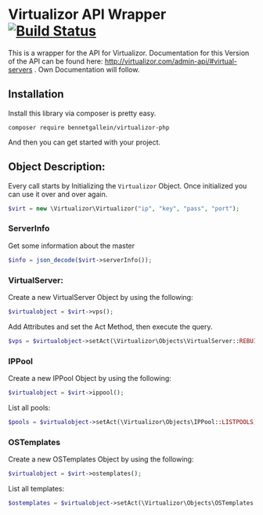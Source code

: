 # Virtualizor API Wrapper [![Build Status](https://travis-ci.org/bennetgallein/VirtualizorPHP.svg?branch=master)](https://travis-ci.org/bennetgallein/VirtualizorPHP)
This is a wrapper for the API for Virtualizor. Documentation for this Version of the API can be found here:
http://virtualizor.com/admin-api/#virtual-servers . Own Documentation will follow.

## Installation
Install this library via composer is pretty easy. 
```
composer require bennetgallein/virtualizor-php
```
And then you can get started with your project.

## Object Description:

Every call starts by Initializing the `Virtualizor` Object. Once initialized you can use it over and over again.
```php
$virt = new \Virtualizor\Virtualizor("ip", "key", "pass", "port");
```

### ServerInfo

Get some information about the master
```php
$info = json_decode($virt->serverInfo());
```

### VirtualServer:
Create a new VirtualServer Object by using the following:
```php
$virtualobject = $virt->vps();
```
Add Attributes and set the Act Method, then execute the query.
```php
$vps = $virtualobject->setAct(\Virtualizor\Objects\VirtualServer::REBUILD)->setHostname("hostname_1")->exec();
```

### IPPool
Create a new IPPool Object by using the following:
```php
$virtualobject = $virt->ippool();
```
List all pools:
```php
$pools = $virtualobject->setAct(\Virtualizor\Objects\IPPool::LISTPOOLS)->exec();
```

### OSTemplates
Create a new OSTemplates Object by using the following:
```php
$virtualobject = $virt->ostemplates();
```
List all templates:
```php
$ostemplates = $virtualobject->setAct(\Virtualizor\Objects\OSTemplates::LISTOS)->exec();
```

